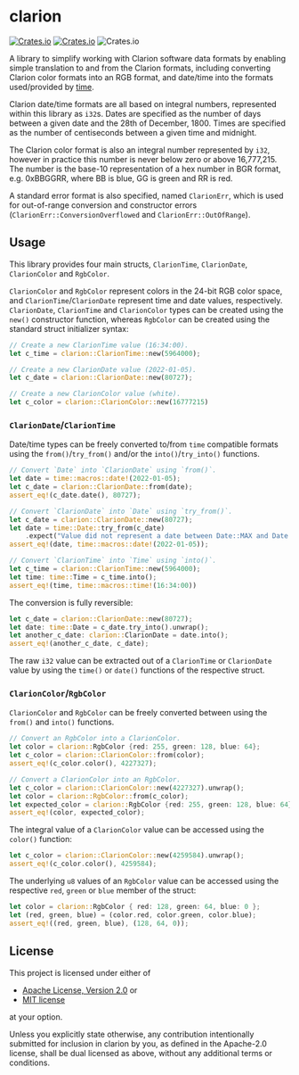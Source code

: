 # clarion

[![Crates.io](https://img.shields.io/crates/v/clarion?logo=rust&style=flat-square)](https://crates.io/crates/clarion)
[![Crates.io](https://img.shields.io/static/v1?label=github&message=abc/clarion&color=blue&style=flat-square&logo=github)](https://github.com/abc/clarion)
![Crates.io](https://img.shields.io/crates/l/clarion?style=flat-square)

A library to simplify working with Clarion software data formats by 
enabling simple translation to and from the Clarion formats, including
converting Clarion color formats into an RGB format, and date/time into
the formats used/provided by [time](https://crates.io/crates/time).

Clarion date/time formats are all based on integral numbers, represented 
within this library as `i32`s. Dates are specified as the number of days 
between a given date and the 28th of December, 1800. Times are specified 
as the number of centiseconds between a given time and midnight.

The Clarion color format is also an integral number represented by `i32`,
however in practice this number is never below zero or above 16,777,215.
The number is the base-10 representation of a hex number in BGR format,
e.g. 0xBBGGRR, where BB is blue, GG is green and RR is red.

A standard error format is also specified, named `ClarionErr`, which is
used for out-of-range conversion and constructor errors
(`ClarionErr::ConversionOverflowed` and `ClarionErr::OutOfRange`).

## Usage

This library provides four main structs, `ClarionTime`, `ClarionDate`,
`ClarionColor` and `RgbColor`.

`ClarionColor` and `RgbColor` represent colors in the 24-bit RGB color
space, and `ClarionTime`/`ClarionDate` represent time and date values,
respectively. `ClarionDate`,  `ClarionTime` and `ClarionColor` types can
be created using the `new()` constructor function, whereas `RgbColor` can
be created using the standard struct initializer syntax:

```rust
// Create a new ClarionTime value (16:34:00).
let c_time = clarion::ClarionTime::new(5964000);

// Create a new ClarionDate value (2022-01-05).
let c_date = clarion::ClarionDate::new(80727);

// Create a new ClarionColor value (white).
let c_color = clarion::ClarionColor::new(16777215)
```

### `ClarionDate`/`ClarionTime`

Date/time types can be freely converted to/from `time` compatible formats
using the `from()`/`try_from()` and/or the `into()`/`try_into()` functions.

```rust
// Convert `Date` into `ClarionDate` using `from()`.
let date = time::macros::date!(2022-01-05);
let c_date = clarion::ClarionDate::from(date);
assert_eq!(c_date.date(), 80727);

// Convert `ClarionDate` into `Date` using `try_from()`.
let c_date = clarion::ClarionDate::new(80727);
let date = time::Date::try_from(c_date)
    .expect("Value did not represent a date between Date::MAX and Date::MIN.");
assert_eq!(date, time::macros::date!(2022-01-05));

// Convert `ClarionTime` into `Time` using `into()`.
let c_time = clarion::ClarionTime::new(5964000);
let time: time::Time = c_time.into();
assert_eq!(time, time::macros::time!(16:34:00))
```
The conversion is fully reversible:

```rust
let c_date = clarion::ClarionDate::new(80727);
let date: time::Date = c_date.try_into().unwrap();
let another_c_date: clarion::ClarionDate = date.into();
assert_eq!(another_c_date, c_date);
```

The raw `i32` value can be extracted out of a `ClarionTime` or 
`ClarionDate` value by using the `time()` or `date()` functions
of the respective struct.

### `ClarionColor`/`RgbColor`

`ClarionColor` and `RgbColor` can be freely converted between using
the `from()` and `into()` functions.

```rust
// Convert an RgbColor into a ClarionColor.
let color = clarion::RgbColor {red: 255, green: 128, blue: 64};
let c_color = clarion::ClarionColor::from(color);
assert_eq!(c_color.color(), 4227327);
```

```rust
// Convert a ClarionColor into an RgbColor.
let c_color = clarion::ClarionColor::new(4227327).unwrap();
let color = clarion::RgbColor::from(c_color);
let expected_color = clarion::RgbColor {red: 255, green: 128, blue: 64};
assert_eq!(color, expected_color);
```

The integral value of a `ClarionColor` value can be accessed using the
`color()` function:

```rust
let c_color = clarion::ClarionColor::new(4259584).unwrap();
assert_eq!(c_color.color(), 4259584);
```

The underlying `u8` values of an `RgbColor` value can be accessed using
the respective `red`, `green` or `blue` member of the struct:

```rust
let color = clarion::RgbColor { red: 128, green: 64, blue: 0 };
let (red, green, blue) = (color.red, color.green, color.blue);
assert_eq!((red, green, blue), (128, 64, 0));
```

## License

This project is licensed under either of

- <a href="LICENSE-APACHE">Apache License, Version 2.0</a> or
- <a href="LICENSE-MIT">MIT license</a>

at your option.

Unless you explicitly state otherwise, any contribution intentionally submitted
for inclusion in clarion by you, as defined in the Apache-2.0 license, shall be 
dual licensed as above, without any additional terms or conditions.
